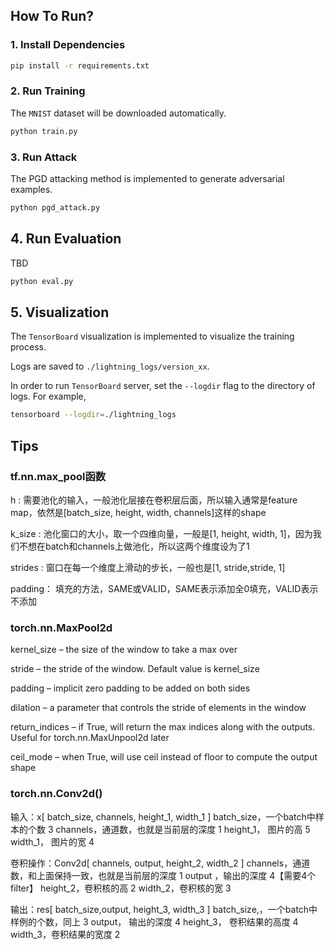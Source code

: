 
## How To Run?
### 1. Install Dependencies
```bash
pip install -r requirements.txt
```

### 2. Run Training
The `MNIST` dataset will be downloaded automatically.
```bash
python train.py
```

### 3. Run Attack
The PGD attacking method is implemented to generate adversarial examples.
```bash
python pgd_attack.py
```

## 4. Run Evaluation
TBD
```bash
python eval.py
```

## 5. Visualization
The `TensorBoard` visualization is implemented to visualize the training process.

Logs are saved to `./lightning_logs/version_xx`.

In order to run `TensorBoard` server, set the `--logdir` flag to the directory of logs. For example,
```bash
tensorboard --logdir=./lightning_logs
```

## Tips
### tf.nn.max_pool函数

h : 需要池化的输入，一般池化层接在卷积层后面，所以输入通常是feature map，依然是[batch_size, height, width, channels]这样的shape

k_size : 池化窗口的大小，取一个四维向量，一般是[1, height, width, 1]，因为我们不想在batch和channels上做池化，所以这两个维度设为了1

strides : 窗口在每一个维度上滑动的步长，一般也是[1, stride,stride, 1]

padding： 填充的方法，SAME或VALID，SAME表示添加全0填充，VALID表示不添加

### torch.nn.MaxPool2d
kernel_size – the size of the window to take a max over

stride – the stride of the window. Default value is kernel_size

padding – implicit zero padding to be added on both sides

dilation – a parameter that controls the stride of elements in the window

return_indices – if True, will return the max indices along with the outputs. Useful for torch.nn.MaxUnpool2d later

ceil_mode – when True, will use ceil instead of floor to compute the output shape


### torch.nn.Conv2d()
输入：x[ batch_size, channels, height_1, width_1 ]
batch_size，一个batch中样本的个数 3
channels，通道数，也就是当前层的深度 1
height_1， 图片的高 5
width_1， 图片的宽 4

卷积操作：Conv2d[ channels, output, height_2, width_2 ]
channels，通道数，和上面保持一致，也就是当前层的深度 1
output ，输出的深度 4【需要4个filter】
height_2，卷积核的高 2
width_2，卷积核的宽 3

输出：res[ batch_size,output, height_3, width_3 ]
batch_size,，一个batch中样例的个数，同上 3
output， 输出的深度 4
height_3， 卷积结果的高度 4
width_3，卷积结果的宽度 2
